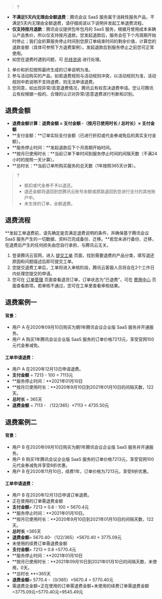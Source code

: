 >?
- **不满足5天内无理由全额退费**：腾讯会议 SaaS 服务属于消耗性服务产品，不满足5天内无理由全额退费，请仔细阅读以下说明并发起工单退费流程。
- **仅支持按月退款**：腾讯会议提供包年包月的 SaaS 服务，根据月使用成本来确认产品售价，所以仅支持按月退款。您发起退款后，服务会在下个月周期开始时停止；我们会折算服务停止时间到您原订单结束时间的剩余价值，计算您的退款金额（具体可参照下方退费案例）。发起退款后到服务停止之前您可正常使用。
- 如您在退费时遇到问题，可 [在线咨询](https://cloud.tencent.com/online-service) 进行处理。

1. 单价和折扣按照最终生成的订单说明为准。
2. 参与活动购买的产品，如若退费规则与活动规则冲突，以活动规则为准，活动规则中若说明不支持退费，则无法申请退费。
3. 您同意，如出现异常/恶意退费情况，腾讯云有权否决退费申请。您认可腾讯云有权根据一般的、合理的认识对异常/恶意退费进行判断和识别。

## 退费金额
- **退费金额计算：退费金额 = 支付金额 -（按月已使用时长 / 总时长）× 支付金额**
 -  **支付金额：**订单实际支付金额（已进行折扣或代金券减免后的真实支付金额）。
 -  **服务停止时间：**发起退款后下个月周期开始时间。
 -  **按月已使用时长：**当前订单下单时间到服务停止时间的间隔天数（不满24小时的按照一天计算）。
 -  **总时长：**当前订单所购买服务的总天数（1年按照365天计算）。
>?
>- 抵扣或代金券不予以退还。
>- 退还金额将退回到您腾讯云账号余额或原路退回到您进行支付的其他账户中。
>- 未生效的订单，全额退费。


## 退费流程
**发起工单退费前，请先确定是否满足退费说明的条件，并确保基于腾讯会议 SaaS 服务产生的一切数据、资料已完成备份、迁移。**若您未进行备份、迁移，在退费后产生的任何损失由您自行承担，与腾讯云无关。
1. 登录腾讯云官网，进入 [提交工单](https://console.cloud.tencent.com/workorder/category) 页面，找到需要退费的产品分类，填写退还原因和问题描述后即可提交工单。
2. 您提交退费工单后，工单将进入审核阶段，腾讯云客服人员将会在2个工作日内处理您提交的申请。
3. 您可在 [订单管理](https://console.cloud.tencent.com/deal) 页面查看退货订单，订单状态为“已退费”，可在 [费用中心](https://console.cloud.tencent.com/account) 页面查看款项。若审核不通过，您可在工单里查看审核结果。

## 退费案例一
#### **背景：**
- 用户 A 在2020年09月10日购买为期1年腾讯会议企业版 SaaS 服务并开通服务。
- 用户 A 购买1年腾讯会议企业版 SaaS 服务的订单价格7213元，享受官网100元代金券减免。

#### **工单申请退费：**
- 用户 A 在2020年12月13日申请退费。
- **支付金额** = 7213 - 100 = 7113元
- **服务停止时间：**2021年01月10日
- **按月已使用时长：**2020年9月10日到2021年01月10日的间隔天数，122天。
- **总时长** = 365天 
- **退费金额** = 7113 - （122/365）×7113 = 4735.50元

## 退费案例二
#### **背景：**
- 用户 B 在2020年09月10日购买为期1年腾讯会议企业版 SaaS 服务并开通服务。
- 用户 B 购买1年腾讯会议企业版 SaaS 服务的订单价格7213元，享受官网100元代金券减免并享受8折优惠。
- 用户 B 在2020年11月10日，续费1年，订单价格为7213元，享受8折优惠。

#### **工单申请退费：**
- 用户 B 在2020年12月13日申请订单退费。
- 正在使用的订单需退费金额
 - **支付金额**= 7213 × 0.8 - 100 = 5670.4元
 - **服务停止时间：**2021年01月10日。
 - **按月已使用时长：**2020年9月10日到2021年01月10日的间隔天数，122天。
 - **总时长** =365天
 - **退费金额**= 5670.40-（122/365）×5670.40 = 3775.09元
- 未使用的续费订单需退费金额
 - **支付金额**= 7213 × 0.8 =5770.4元
 - **服务停止时间：**2021年01月10日
 - **按月已使用时长：**2021年09月10日到2021年01月10日的间隔天数，未使用，0天。
 - **总时长 **=365天
 - **退费金额**= 5770.4 -（0/365）×5670.4 = 5770.40元
- 需退费总金额=正在使用的订单需退费金额+未使用的续费订单需退费金额=3775.09元+5770.40元=9545.49元

